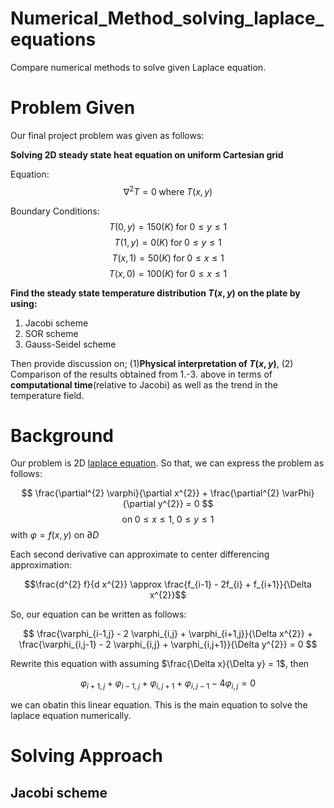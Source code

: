 # Numerical_Method_solving_laplace_equations
Compare numerical methods to solve given Laplace equation.

# Problem Given
Our final project problem was given as follows:

**Solving 2D steady state heat equation on uniform Cartesian grid**

Equation:
$$ \nabla^{2} T = 0 \; \text{where} \; T(x,y) $$

Boundary Conditions:
$$ T(0,y) = 150 (K) \; \text{for} \; 0 \leq y \leq 1 $$
$$ T(1,y) = 0 (K) \; \text{for} \; 0 \leq y \leq 1 $$
$$ T(x,1) = 50 (K) \; \text{for} \; 0 \leq x \leq 1 $$
$$ T(x,0) = 100 (K) \; \text{for} \; 0 \leq x \leq 1 $$

**Find the steady state temperature distribution $T(x,y)$ on the plate by using:**

1. Jacobi scheme
2. SOR scheme
3. Gauss-Seidel scheme

Then provide discussion on; (1)**Physical interpretation of $T(x,y)$**, (2) Comparison of the results obtained from 1.-3. above in terms of **computational time**(relative to Jacobi) as well as the trend in the temperature field.


# Background
Our problem is 2D [laplace equation](https://en.wikipedia.org/wiki/Laplace%27s_equation). So that, we can express the problem as follows:

$$ \frac{\partial^{2} \varphi}{\partial x^{2}} + \frac{\partial^{2} \varPhi}{\partial y^{2}} = 0 $$
$$ \text{on} \; 0 \leq x \leq 1, \; 0 \leq y \leq 1 $$
with $\varphi = f(x,y)$ on $\partial D$

Each second derivative can approximate to center differencing approximation:

$$\frac{d^{2} f}{d x^{2}} \approx \frac{f_{i-1} - 2f_{i} + f_{i+1}}{\Delta x^{2}}$$

So, our equation can be written as follows:

$$ \frac{\varphi_{i-1,j} - 2 \varphi_{i,j} + \varphi_{i+1,j}}{\Delta x^{2}} + \frac{\varphi_{i,j-1} - 2 \varphi_{i,j} + \varphi_{i,j+1}}{\Delta y^{2}} = 0 $$

Rewrite this equation with assuming $\frac{\Delta x}{\Delta y} = 1$, then

$$ \varphi_{i+1,j} + \varphi_{i-1,j} + \varphi_{i,j+1} + \varphi_{i,j-1} - 4 \varphi_{i,j} = 0 $$

we can obatin this linear equation. This is the main equation to solve the laplace equation numerically.

# Solving Approach
## Jacobi scheme
